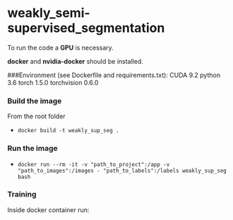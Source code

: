 # weakly_semi-supervised_segmentation

To run the code a **GPU** is necessary.

**docker** and **nvidia-docker** should be installed.

###Environment (see Dockerfile and requirements.txt):
CUDA 9.2
python 3.6
torch 1.5.0
torchvision 0.6.0 

### Build the image
From the root folder

* ```docker build -t weakly_sup_seg .```


### Run the image

* ```docker run --rm -it -v "path_to_project":/app -v "path_to_images":/images - "path_to_labels":/labels weakly_sup_seg bash```

### Training
Inside docker container run: